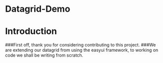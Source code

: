 # Datagrid-Demo
# Introduction
###First off, thank you for considering contributing to this project.
###We are extending our datagrid from using the easyui framework, to working on code we shall be writing from scratch.
